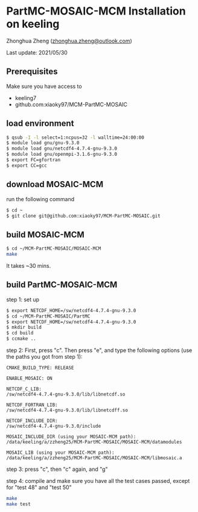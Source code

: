PartMC-MOSAIC-MCM Installation on keeling
======

Zhonghua Zheng (zhonghua.zheng@outlook.com) 

Last update: 2021/05/30

## Prerequisites

Make sure you have access to 

- keeling7
- github.com:xiaoky97/MCM-PartMC-MOSAIC

## load environment

```bash
$ qsub -I -l select=1:ncpus=32 -l walltime=24:00:00
$ module load gnu/gnu-9.3.0
$ module load gnu/netcdf4-4.7.4-gnu-9.3.0
$ module load gnu/openmpi-3.1.6-gnu-9.3.0
$ export FC=gfortran
$ export CC=gcc
```

## **download MOSAIC-MCM** 

run the following command

```bash
$ cd ~
$ git clone git@github.com:xiaoky97/MCM-PartMC-MOSAIC.git
```

## build MOSAIC-MCM

```sh
$ cd ~/MCM-PartMC-MOSAIC/MOSAIC-MCM
make
```

It takes ~30 mins.

## build PartMC-MOSAIC-MCM

step 1: set up 

```bash
$ export NETCDF_HOME=/sw/netcdf4-4.7.4-gnu-9.3.0
$ cd ~/MCM-PartMC-MOSAIC/PartMC
$ export NETCDF_HOME=/sw/netcdf4-4.7.4-gnu-9.3.0
$ mkdir build
$ cd build
$ ccmake ..
```

step 2: First, press "c". Then press "e", and type the following options (use the paths you got from step 1):

```
CMAKE_BUILD_TYPE: RELEASE

ENABLE_MOSAIC: ON 

NETCDF_C_LIB: 
/sw/netcdf4-4.7.4-gnu-9.3.0/lib/libnetcdf.so

NETCDF_FORTRAN_LIB: 
/sw/netcdf4-4.7.4-gnu-9.3.0/lib/libnetcdff.so

NETCDF_INCLUDE_DIR: 
/sw/netcdf4-4.7.4-gnu-9.3.0/include

MOSAIC_INCLUDE_DIR (using your MOSAIC-MCM path):
/data/keeling/a/zzheng25/MCM-PartMC-MOSAIC/MOSAIC-MCM/datamodules

MOSAIC_LIB (using your MOSAIC-MCM path):
/data/keeling/a/zzheng25/MCM-PartMC-MOSAIC/MOSAIC-MCM/libmosaic.a
```

step 3: press "c", then "c" again, and "g"

step 4: compile and make sure you have all the test cases passed, except for "test 48" and "test 50"

```bash
make
make test
```
